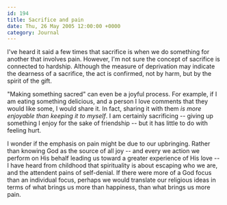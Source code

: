 ```yaml
---
id: 194
title: Sacrifice and pain
date: Thu, 26 May 2005 12:00:00 +0000
category: Journal
---
```


I've heard it said a few times that sacrifice is when we do something
for another that involves pain.  However, I'm not sure the concept of
sacrifice is connected to hardship.  Although the measure of deprivation
may indicate the dearness of a sacrifice, the act is confirmed, not by
harm, but by the spirit of the gift.

"Making something sacred" can even be a joyful process.  For example, if
I am eating something delicious, and a person I love comments that they
would like some, I would share it.  In fact, sharing it with them *is
more enjoyable than keeping it to myself*.  I am certainly sacrificing --
giving up something I enjoy for the sake of friendship -- but it has
little to do with feeling hurt.

I wonder if the emphasis on pain might be due to our upbringing.  Rather
than knowing God as the source of all joy -- and every we action we
perform on His behalf leading us toward a greater experience of His love
-- I have heard from childhood that spirituality is about escaping who
we are, and the attendent pains of self-denial.  If there were more of a
God focus than an individual focus, perhaps we would translate our
religious ideas in terms of what brings us more than happiness, than
what brings us more pain.


